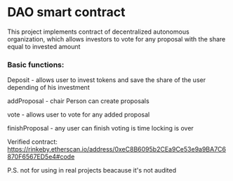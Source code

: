 # DAO smart contract

This project implements contract of decentralized autonomous organization, which allows investors to vote for any proposal with the share equal to invested amount 

### Basic functions:

Deposit - allows user to invest tokens and save the share of the user depending of his investment

addProposal - chair Person can create proposals

vote - allows user to vote for any added proposal

finishProposal - any user can finish voting is time locking is over


Verified contract:
https://rinkeby.etherscan.io/address/0xeC8B6095b2CEa9Ce53e9a9BA7C6870F6567ED5e4#code

P.S. not for using in real projects beacause it's not audited
